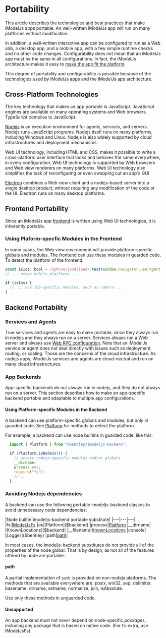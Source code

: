 # Portability

This article describes the technologies and best practices that make iModelJs apps portable. An well-written iModelJs app will run on many platforms without modification.

In addition, a well-written interactive app can be configured to run as a Web abb, a desktop app, and a mobile app, with a few simple runtime checks and no other code changes. Configurability does not mean that an iModelJs app must be the same in all configurations. In fact, the iModelJs architecture makes it easy to [make the app fit the platform](../overview/App.md#making-interactive-apps-fit-the-configuration-and-platform).

This degree of portability and configurability is possible because of the technologies used by iModelJs apps and the iModelJs app architecture.

## Cross-Platform Technologies

The key technology that makes an app portable is JavaScript. JavaScript engines are available on many operating systems and Web browsers. TypeScript compiles to JavaScript.

[Nodejs](./Glossary.md#Node.js) is an execution environment for agents, services, and servers. Nodejs runs JavaScript programs. Nodejs itself runs on many platforms, including Windows and Linux. Nodejs is also widely supported by cloud infrastructures and deployment mechanisms.

Web UI technology, including HTML and CSS, makes it possible to write a cross-platform user interface that looks and behaves the same everywhere, in every configuration. Web UI technology is supported by Web browsers and Web view renderers on many platforms. Web UI technology also simplifies the task of reconfiguring or even swapping out an app's GUI.

[Electron](./Glossary.md#Electron) combines a Web view client and a nodejs-based server into a single desktop product, without requiring any modification of the code or the UI. Electron runs on many desktop platforms.

## Frontend Portability

Since an iModelJs app [frontend](../overview/App.md#app-frontend) is written using Web UI technologies, it is inherently portable.

### Using Plaform-specfic Modules in the Frontend
In some cases, the Web view environment will provide platform-specific globals and modules. The frontend can use these modules in guarded code. To detect the platform of the frontend:
```ts
const isIos: bool = /iphone|ipod|ipad/.test(window.navigator.userAgent.toLowerCase());
// ... other mobile platforms ...

if (isIos) {
  // ... use iOS-specific modules, such as camera ...
}
```

## Backend Portability

### Services and Agents
True services and agents are easy to make portable, since they always run in nodejs and they always run on a server. Services always run a Web server and always use [Web RPC configuration](../overview/App.md#web-rpc-configuration). Note that an iModelJs service or agent does not deal directly with issues such as deployment, routing, or scaling. Those are the concerns of the cloud infrastructure. As nodejs apps, iModelJs services and agents are cloud-neutral and run on many cloud infrastructures.

### App Backends
App-specific backends do not always run in nodejs, and they do not always run on a server. This section describes how to make an app-specific backend portable and adaptable to multiple app configurations.

#### Using Platform-specific Modules in the Backend
A backend can use platform-specific globals and modules, but only in guarded code. See [Platform](#backend) for methods to detect the platform.

For example, a backend can use node builtins in guarded code, like this:
```ts
  import { Platform } from "@bentley/imodeljs-backend";

  if (Platform.isNodeJs()) {
    // access nodejs-specific modules and/or globals
    __dirname;
    process.env;
    require("fs");
    // ...
  }
```

### Avoiding Nodejs dependencies
A backend can use the following portable imodeljs-backend classes to avoid unnecessary node dependencies:

|Node builtin|imodeljs-backend portable substitute|
|---|---|---|
|fs|[IModelJsFs]($backend)
|os|[Platform]($backend)
|process|[Platform]($backend)
|__dirname|[KnownLocations]($backend)
|__filename|[KnownLocations]($backend)
|console|[Logger]($bentley)
|path|[path](#path)|

In most cases, the imodeljs-backend substitutes do *not* provide all of the properties of the node global. That is by design, as not all of the features offered by node are portable.

#### path

A partial implementation of `path` is provided on non-nodejs platforms. The methods that are available everywhere are:
posix, win32, sep, delimiter, basename, dirname, extname, normalize, join, isAbsolute.

Use only these methods in unguarded code.

#### Unsupported
An app backend must not *never* depend on node-specific *packages*, including any package that is based on native code. (For fs-extra, use IModelJsFs)
